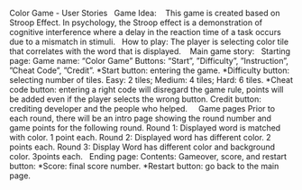 
Color Game - User Stories
 
Game Idea:   
This game is created based on Stroop Effect. In psychology, the Stroop effect is a demonstration of cognitive interference where a delay in the reaction time of a task occurs due to a mismatch in stimuli.
 
How to play:
The player is selecting color tile that correlates with the word that is displayed. 
 
Main game story:
 
Starting page:
Game name: “Color Game”
Buttons: “Start”, ”Difficulty”, ”Instruction”, ”Cheat Code”, ”Credit”.
*Start button: entering the game.
*Difficulty button: selecting number of tiles. Easy: 2 tiles; Medium: 4 tiles; Hard: 6 tiles.
*Cheat code button: entering a right code will disregard the game rule, points will be added even if the player selects the wrong button.
Credit button: crediting developer and the people who helped.
 
 
Game pages
Prior to each round, there will be an intro page showing the round number and game points for the following round.
Round 1: Displayed word is matched with color. 1 point each.
Round 2: Displayed word has different color. 2 points each.
Round 3: Display Word has different color and background color. 3points each.
 
Ending page:
Contents: Gameover, score, and restart button:
*Score: final score number.
*Restart button: go back to the main page.
